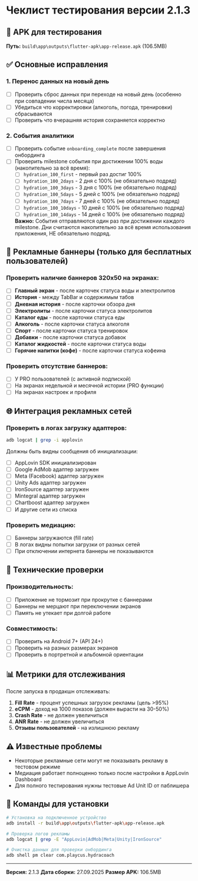 # Чеклист тестирования версии 2.1.3

## 📱 APK для тестирования
**Путь:** `build\app\outputs\flutter-apk\app-release.apk` (106.5MB)

## ✅ Основные исправления

### 1. Перенос данных на новый день
- [ ] Проверить сброс данных при переходе на новый день (особенно при совпадении числа месяца)
- [ ] Убедиться что корректировки (алкоголь, погода, тренировки) сбрасываются
- [ ] Проверить что вчерашняя история сохраняется корректно

### 2. События аналитики
- [ ] Проверить событие `onboarding_complete` после завершения онбординга
- [ ] Проверить milestone события при достижении 100% воды (накопительно за всё время):
  - [ ] `hydration_100_first` - первый раз достиг 100%
  - [ ] `hydration_100_2days` - 2 дня с 100% (не обязательно подряд)
  - [ ] `hydration_100_3days` - 3 дня с 100% (не обязательно подряд)
  - [ ] `hydration_100_5days` - 5 дней с 100% (не обязательно подряд)
  - [ ] `hydration_100_7days` - 7 дней с 100% (не обязательно подряд)
  - [ ] `hydration_100_10days` - 10 дней с 100% (не обязательно подряд)
  - [ ] `hydration_100_14days` - 14 дней с 100% (не обязательно подряд)

  **Важно:** События отправляются один раз при достижении каждого milestone. Дни считаются накопительно за всё время использования приложения, НЕ обязательно подряд.

## 🎯 Рекламные баннеры (только для бесплатных пользователей)

### Проверить наличие баннеров 320x50 на экранах:
- [ ] **Главный экран** - после карточек статуса воды и электролитов
- [ ] **История** - между TabBar и содержимым табов
- [ ] **Дневная история** - после карточки обзора дня
- [ ] **Электролиты** - после карточки статуса электролитов
- [ ] **Каталог еды** - после карточки статуса еды
- [ ] **Алкоголь** - после карточки статуса алкоголя
- [ ] **Спорт** - после карточки статуса тренировок
- [ ] **Добавки** - после карточки статуса добавок
- [ ] **Каталог жидкостей** - после карточки статуса воды
- [ ] **Горячие напитки (кофе)** - после карточки статуса кофеина

### Проверить отсутствие баннеров:
- [ ] У PRO пользователей (с активной подпиской)
- [ ] На экранах недельной и месячной истории (PRO функции)
- [ ] На экранах настроек и профиля

## 🌐 Интеграция рекламных сетей

### Проверить в логах загрузку адаптеров:
```bash
adb logcat | grep -i applovin
```

Должны быть видны сообщения об инициализации:
- [ ] AppLovin SDK инициализирован
- [ ] Google AdMob адаптер загружен
- [ ] Meta (Facebook) адаптер загружен
- [ ] Unity Ads адаптер загружен
- [ ] IronSource адаптер загружен
- [ ] Mintegral адаптер загружен
- [ ] Chartboost адаптер загружен
- [ ] И другие сети из списка

### Проверить медиацию:
- [ ] Баннеры загружаются (fill rate)
- [ ] В логах видны попытки загрузки от разных сетей
- [ ] При отключении интернета баннеры не показываются

## 🔧 Технические проверки

### Производительность:
- [ ] Приложение не тормозит при прокрутке с баннерами
- [ ] Баннеры не мерцают при переключении экранов
- [ ] Память не утекает при долгой работе

### Совместимость:
- [ ] Проверить на Android 7+ (API 24+)
- [ ] Проверить на разных размерах экранов
- [ ] Проверить в портретной и альбомной ориентации

## 📊 Метрики для отслеживания

После запуска в продакшн отслеживать:
1. **Fill Rate** - процент успешных загрузок рекламы (цель >95%)
2. **eCPM** - доход на 1000 показов (должен вырасти на 30-50%)
3. **Crash Rate** - не должен увеличиться
4. **ANR Rate** - не должен увеличиться
5. **Отзывы пользователей** - на излишнюю рекламу

## ⚠️ Известные проблемы

- Некоторые рекламные сети могут не показывать рекламу в тестовом режиме
- Медиация работает полноценно только после настройки в AppLovin Dashboard
- Для полного тестирования нужны тестовые Ad Unit ID от паблишера

## 🚀 Команды для установки

```bash
# Установка на подключенное устройство
adb install -r build\app\outputs\flutter-apk\app-release.apk

# Проверка логов рекламы
adb logcat | grep -E "AppLovin|AdMob|Meta|Unity|IronSource"

# Очистка данных для проверки онбординга
adb shell pm clear com.playcus.hydracoach
```

---
**Версия:** 2.1.3
**Дата сборки:** 27.09.2025
**Размер APK:** 106.5MB
